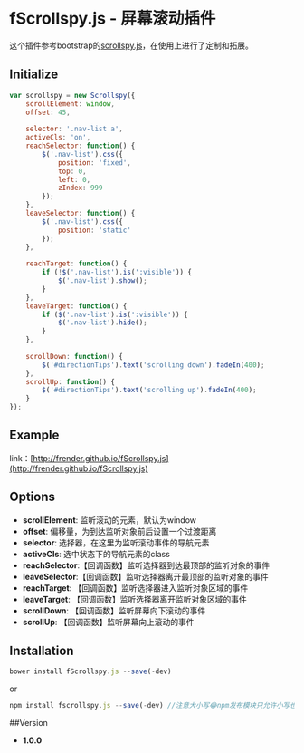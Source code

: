 # fScrollspy.js - 屏幕滚动插件
这个插件参考bootstrap的[scrollspy.js](https://github.com/twbs/bootstrap/blob/master/js/scrollspy.js)，在使用上进行了定制和拓展。

## Initialize
```javascript
var scrollspy = new Scrollspy({
	scrollElement: window,
	offset: 45,
	
	selector: '.nav-list a',
	activeCls: 'on',
	reachSelector: function() {
		$('.nav-list').css({
			position: 'fixed',
			top: 0,
			left: 0,
			zIndex: 999
		});
	},
	leaveSelector: function() {
		$('.nav-list').css({
			position: 'static'
		});
	},
	
	reachTarget: function() {
		if (!$('.nav-list').is(':visible')) {
			$('.nav-list').show();
		}
	},
	leaveTarget: function() {
		if ($('.nav-list').is(':visible')) {
			$('.nav-list').hide();
		}
	},
	
	scrollDown: function() {
		$('#directionTips').text('scrolling down').fadeIn(400);
	},
	scrollUp: function() {
		$('#directionTips').text('scrolling up').fadeIn(400);
	}
});
```

## Example
link：[http://frender.github.io/fScrollspy.js](http://frender.github.io/fScrollspy.js)

## Options

- **scrollElement**: 监听滚动的元素，默认为window
- **offset**:        偏移量，为到达监听对象前后设置一个过渡距离
- **selector**:      选择器，在这里为监听滚动事件的导航元素
- **activeCls**:     选中状态下的导航元素的class
- **reachSelector**:【回调函数】监听选择器到达最顶部的监听对象的事件
- **leaveSelector**:【回调函数】监听选择器离开最顶部的监听对象的事件
- **reachTarget**:  【回调函数】监听选择器进入监听对象区域的事件
- **leaveTarget**:  【回调函数】监听选择器离开监听对象区域的事件
- **scrollDown**:   【回调函数】监听屏幕向下滚动的事件
- **scrollUp**:     【回调函数】监听屏幕向上滚动的事件

## Installation
```javascript
bower install fScrollspy.js --save(-dev)
```
or
```javascript
npm install fscrollspy.js --save(-dev) //注意大小写😂npm发布模块只允许小写也是醉了
```

##Version
- **1.0.0**
